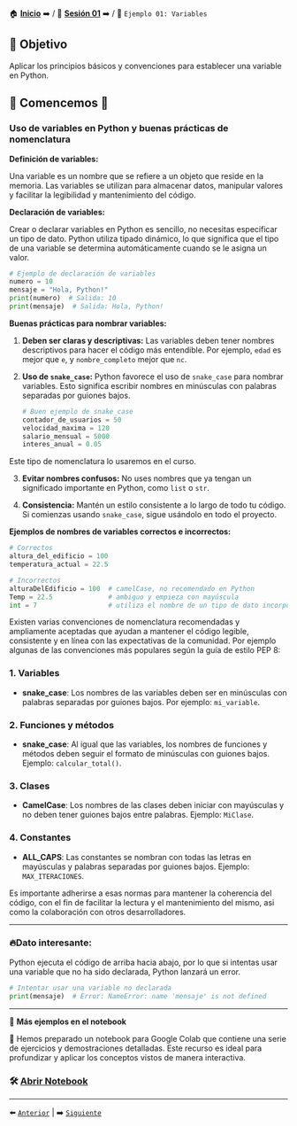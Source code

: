 🏠 [**Inicio**](../../Readme.md) ➡️ / 📖 [**Sesión 01**](../Readie.md) ➡️ / 📝 `Ejemplo 01: Variables`

## 🎯 Objetivo

Aplicar los principios básicos y convenciones para establecer una variable en Python.

## 📂 Comencemos 🚀

### Uso de variables en Python y buenas prácticas de nomenclatura

**Definición de variables:**

Una variable es un nombre que se refiere a un objeto que reside en la memoria. Las variables se utilizan para almacenar datos, manipular valores y facilitar la legibilidad y mantenimiento del código.

**Declaración de variables:**

Crear o declarar variables en Python es sencillo, no necesitas especificar un tipo de dato. Python utiliza tipado dinámico, lo que significa que el tipo de una variable se determina automáticamente cuando se le asigna un valor.

```python
# Ejemplo de declaración de variables
numero = 10
mensaje = "Hola, Python!"
print(numero)  # Salida: 10
print(mensaje)  # Salida: Hola, Python!
```

**Buenas prácticas para nombrar variables:**

1. **Deben ser claras y descriptivas:**
   Las variables deben tener nombres descriptivos para hacer el código más entendible. Por ejemplo, `edad` es mejor que `e`, y `nombre_completo` mejor que `nc`.

2. **Uso de `snake_case`:**
   Python favorece el uso de `snake_case` para nombrar variables. Esto significa escribir nombres en minúsculas con palabras separadas por guiones bajos.
   
   ```python
   # Buen ejemplo de snake_case
   contador_de_usuarios = 50
   velocidad_maxima = 120
   salario_mensual = 5000
   interes_anual = 0.05
   ```
Este tipo de nomenclatura lo usaremos en el curso.

3. **Evitar nombres confusos:**
   No uses nombres que ya tengan un significado importante en Python, como `list` o `str`.

4. **Consistencia:**
   Mantén un estilo consistente a lo largo de todo tu código. Si comienzas usando `snake_case`, sigue usándolo en todo el proyecto.

**Ejemplos de nombres de variables correctos e incorrectos:**

```python
# Correctos
altura_del_edificio = 100
temperatura_actual = 22.5

# Incorrectos
alturaDelEdificio = 100  # camelCase, no recomendado en Python
Temp = 22.5              # ambiguo y empieza con mayúscula
int = 7                  # utiliza el nombre de un tipo de dato incorporado
```

Existen varias convenciones de nomenclatura recomendadas y ampliamente aceptadas que ayudan a mantener el código legible, consistente y en línea con las expectativas de la comunidad. Por ejemplo algunas de las convenciones más populares según la guía de estilo PEP 8:

### 1. **Variables**
   - **snake_case**: Los nombres de las variables deben ser en minúsculas con palabras separadas por guiones bajos. Por ejemplo: `mi_variable`.

### 2. **Funciones y métodos**
   - **snake_case**: Al igual que las variables, los nombres de funciones y métodos deben seguir el formato de minúsculas con guiones bajos. Ejemplo: `calcular_total()`.

### 3. **Clases**
   - **CamelCase**: Los nombres de las clases deben iniciar con mayúsculas y no deben tener guiones bajos entre palabras. Ejemplo: `MiClase`.

### 4. **Constantes**
   - **ALL_CAPS**: Las constantes se nombran con todas las letras en mayúsculas y palabras separadas por guiones bajos. Ejemplo: `MAX_ITERACIONES`.


Es importante adherirse a esas normas para mantener la coherencia del código, con el fin de facilitar la lectura y el mantenimiento del mismo, asi como la colaboración con otros desarrolladores.

---

### 🔥Dato interesante:

Python ejecuta el código de arriba hacia abajo, por lo que si intentas usar una variable que no ha sido declarada, Python lanzará un error.

```python
# Intentar usar una variable no declarada
print(mensaje)  # Error: NameError: name 'mensaje' is not defined
```

---


📘 **Más ejemplos en el notebook**

🚀 Hemos preparado un notebook para Google Colab que contiene una serie de ejercicios y demostraciones detalladas. Este recurso es ideal para profundizar y aplicar los conceptos vistos de manera interactiva.


### 🛠️ [Abrir Notebook](Ejemplo_01_Variables.ipynb)

---

⬅️ [`Anterior`](../Readme.md) | ➡️ [`Siguiente`](../Ejemplo-02/Readme.md)